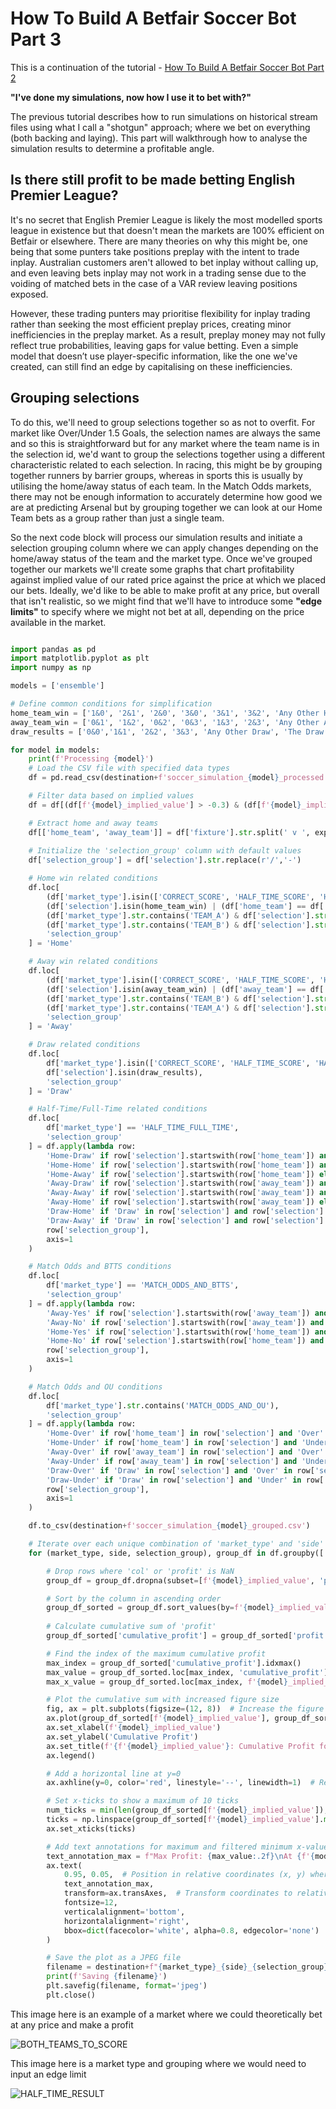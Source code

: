 # How To Build A Betfair Soccer Bot Part 3

This is a continuation of the tutorial - [How To Build A Betfair Soccer Bot Part 2](../modelling/howToBuildASoccerBotPartII.md)

**"I've done my simulations, now how I use it to bet with?"**

The previous tutorial describes how to run simulations on historical stream files using what I call a "shotgun" approach; where we bet on everything (both backing and laying). This part will walkthrough how to analyse the simulation results to determine a profitable angle.

## Is there still profit to be made betting English Premier League?

It's no secret that English Premier League is likely the most modelled sports league in existence but that doesn't mean the markets are 100% efficient on Betfair or elsewhere. There are many theories on why this might be, one being that some punters take positions preplay with the intent to trade inplay. Australian customers aren't allowed to bet inplay without calling up, and even leaving bets inplay may not work in a trading sense due to the voiding of matched bets in the case of a VAR review leaving positions exposed.

However, these trading punters may prioritise flexibility for inplay trading rather than seeking the most efficient preplay prices, creating minor inefficiencies in the preplay market. As a result, preplay money may not fully reflect true probabilities, leaving gaps for value betting. Even a simple model that doesn’t use player-specific information, like the one we've created, can still find an edge by capitalising on these inefficiencies.

## Grouping selections

To do this, we'll need to group selections together so as not to overfit. For market like Over/Under 1.5 Goals, the selection names are always the same and so this is straightforward but for any market where the team name is in the selection id, we'd want to group the selections together using a different characteristic related to each selection. In racing, this might be by grouping together runners by barrier groups, whereas in sports this is usually by utilising the home/away status of each team. In the Match Odds markets, there may not be enough information to accurately determine how good we are at predicting Arsenal but by grouping together we can look at our Home Team bets as a group rather than just a single team.

So the next code block will process our simulation results and initiate a selection grouping column where we can apply changes depending on the home/away status of the team and the market type. Once we've grouped together our markets we'll create some graphs that chart profitability against implied value of our rated price against the price at which we placed our bets. Ideally, we'd like to be able to make profit at any price, but overall that isn't realistic, so we might find that we'll have to introduce some **"edge limits"** to specify where we might not bet at all, depending on the price available in the market.

```py title="Grouping Results and creating graphs"

import pandas as pd
import matplotlib.pyplot as plt
import numpy as np

models = ['ensemble']

# Define common conditions for simplification
home_team_win = ['1&0', '2&1', '2&0', '3&0', '3&1', '3&2', 'Any Other Home Win']
away_team_win = ['0&1', '1&2', '0&2', '0&3', '1&3', '2&3', 'Any Other Away Win']
draw_results = ['0&0','1&1', '2&2', '3&3', 'Any Other Draw', 'The Draw']

for model in models:
    print(f'Processing {model}')
    # Load the CSV file with specified data types
    df = pd.read_csv(destination+f'soccer_simulation_{model}_processed.csv')

    # Filter data based on implied values
    df = df[(df[f'{model}_implied_value'] > -0.3) & (df[f'{model}_implied_value'] < 0.3)]

    # Extract home and away teams
    df[['home_team', 'away_team']] = df['fixture'].str.split(' v ', expand=True)
    
    # Initialize the 'selection_group' column with default values
    df['selection_group'] = df['selection'].str.replace(r'/','-')

    # Home win related conditions
    df.loc[
        (df['market_type'].isin(['CORRECT_SCORE', 'HALF_TIME_SCORE', 'HALF_TIME', 'DRAW_NO_BET', 'MATCH_ODDS']) & 
        (df['selection'].isin(home_team_win) | (df['home_team'] == df['selection']))) |
        (df['market_type'].str.contains('TEAM_A') & df['selection'].str.contains(r'\+')) |
        (df['market_type'].str.contains('TEAM_B') & df['selection'].str.contains('-')),
        'selection_group'
    ] = 'Home'

    # Away win related conditions
    df.loc[
        (df['market_type'].isin(['CORRECT_SCORE', 'HALF_TIME_SCORE', 'HALF_TIME', 'DRAW_NO_BET', 'MATCH_ODDS']) & 
        (df['selection'].isin(away_team_win) | (df['away_team'] == df['selection']))) |
        (df['market_type'].str.contains('TEAM_B') & df['selection'].str.contains(r'\+')) |
        (df['market_type'].str.contains('TEAM_A') & df['selection'].str.contains('-')),
        'selection_group'
    ] = 'Away'

    # Draw related conditions
    df.loc[
        df['market_type'].isin(['CORRECT_SCORE', 'HALF_TIME_SCORE', 'HALF_TIME', 'MATCH_ODDS']) & 
        df['selection'].isin(draw_results),
        'selection_group'
    ] = 'Draw'

    # Half-Time/Full-Time related conditions
    df.loc[
        df['market_type'] == 'HALF_TIME_FULL_TIME',
        'selection_group'
    ] = df.apply(lambda row: 
        'Home-Draw' if row['selection'].startswith(row['home_team']) and 'Draw' in row['selection'] else
        'Home-Home' if row['selection'].startswith(row['home_team']) and row['selection'].endswith(row['home_team']) else
        'Home-Away' if row['selection'].startswith(row['home_team']) else
        'Away-Draw' if row['selection'].startswith(row['away_team']) and 'Draw' in row['selection'] else
        'Away-Away' if row['selection'].startswith(row['away_team']) and row['selection'].endswith(row['away_team']) else
        'Away-Home' if row['selection'].startswith(row['away_team']) else
        'Draw-Home' if 'Draw' in row['selection'] and row['selection'].endswith(row['home_team']) else
        'Draw-Away' if 'Draw' in row['selection'] and row['selection'].endswith(row['away_team']) else
        row['selection_group'],
        axis=1
    )

    # Match Odds and BTTS conditions
    df.loc[
        df['market_type'] == 'MATCH_ODDS_AND_BTTS',
        'selection_group'
    ] = df.apply(lambda row: 
        'Away-Yes' if row['selection'].startswith(row['away_team']) and 'Yes' in row['selection'] else
        'Away-No' if row['selection'].startswith(row['away_team']) and 'No' in row['selection'] else
        'Home-Yes' if row['selection'].startswith(row['home_team']) and 'Yes' in row['selection'] else
        'Home-No' if row['selection'].startswith(row['home_team']) and 'No' in row['selection'] else
        row['selection_group'],
        axis=1
    )

    # Match Odds and OU conditions
    df.loc[
        df['market_type'].str.contains('MATCH_ODDS_AND_OU'),
        'selection_group'
    ] = df.apply(lambda row: 
        'Home-Over' if row['home_team'] in row['selection'] and 'Over' in row['selection'] else
        'Home-Under' if row['home_team'] in row['selection'] and 'Under' in row['selection'] else
        'Away-Over' if row['away_team'] in row['selection'] and 'Over' in row['selection'] else
        'Away-Under' if row['away_team'] in row['selection'] and 'Under' in row['selection'] else
        'Draw-Over' if 'Draw' in row['selection'] and 'Over' in row['selection'] else
        'Draw-Under' if 'Draw' in row['selection'] and 'Under' in row['selection'] else
        row['selection_group'],
        axis=1
    )

    df.to_csv(destination+f'soccer_simulation_{model}_grouped.csv')

    # Iterate over each unique combination of 'market_type' and 'side' and 'selection_group'
    for (market_type, side, selection_group), group_df in df.groupby(['market_type', 'side','selection_group']):

        # Drop rows where 'col' or 'profit' is NaN
        group_df = group_df.dropna(subset=[f'{model}_implied_value', 'profit'])

        # Sort by the column in ascending order
        group_df_sorted = group_df.sort_values(by=f'{model}_implied_value', ascending=True)
        
        # Calculate cumulative sum of 'profit'
        group_df_sorted['cumulative_profit'] = group_df_sorted['profit'].cumsum()

        # Find the index of the maximum cumulative profit
        max_index = group_df_sorted['cumulative_profit'].idxmax()
        max_value = group_df_sorted.loc[max_index, 'cumulative_profit']
        max_x_value = group_df_sorted.loc[max_index, f'{model}_implied_value']

        # Plot the cumulative sum with increased figure size
        fig, ax = plt.subplots(figsize=(12, 8))  # Increase the figure size (width x height in inches)
        ax.plot(group_df_sorted[f'{model}_implied_value'], group_df_sorted['cumulative_profit'], label=f'Cumulative Profit ({market_type}, {side}, {selection_group})')
        ax.set_xlabel(f'{model}_implied_value')
        ax.set_ylabel('Cumulative Profit')
        ax.set_title(f'{f'{model}_implied_value'}: Cumulative Profit for {market_type} and {side} and {selection_group}')
        ax.legend()

        # Add a horizontal line at y=0
        ax.axhline(y=0, color='red', linestyle='--', linewidth=1)  # Red dashed line at y=0

        # Set x-ticks to show a maximum of 10 ticks
        num_ticks = min(len(group_df_sorted[f'{model}_implied_value']), 10)
        ticks = np.linspace(group_df_sorted[f'{model}_implied_value'].min(), group_df_sorted[f'{model}_implied_value'].max(), num_ticks)
        ax.set_xticks(ticks)

        # Add text annotations for maximum and filtered minimum x-values
        text_annotation_max = f"Max Profit: {max_value:.2f}\nAt {f'{model}_implied_value'}: {max_x_value:.4f}"
        ax.text(
            0.95, 0.05,  # Position in relative coordinates (x, y) where (0, 0) is bottom-left and (1, 1) is top-right
            text_annotation_max,
            transform=ax.transAxes,  # Transform coordinates to relative plot area
            fontsize=12,
            verticalalignment='bottom',
            horizontalalignment='right',
            bbox=dict(facecolor='white', alpha=0.8, edgecolor='none')
        )

        # Save the plot as a JPEG file
        filename = destination+f"{market_type}_{side}_{selection_group}_{model}_cumulative_profit.jpeg"
        print(f'Saving {filename}')
        plt.savefig(filename, format='jpeg')
        plt.close()

```

This image here is an example of a market where we could theoretically bet at any price and make a profit

![BOTH_TEAMS_TO_SCORE](../img/BOTH_TEAMS_TO_SCORE_BACK_Yes_ensemble_cumulative_profit.jpeg)

This image here is a market type and grouping where we would need to input an edge limit

![HALF_TIME_RESULT](../img/HALF_TIME_BACK_Home_ensemble_cumulative_profit.jpeg)